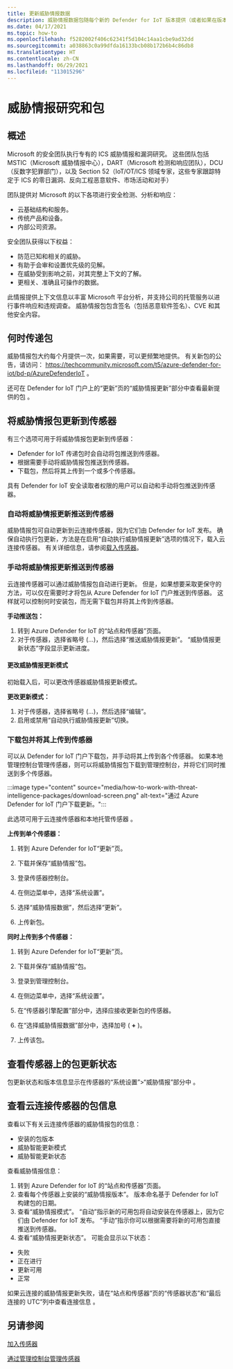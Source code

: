 ```yaml
---
title: 更新威胁情报数据
description: 威胁情报数据包随每个新的 Defender for IoT 版本提供（或者如果在版本之间需要的话提供）。
ms.date: 04/17/2021
ms.topic: how-to
ms.openlocfilehash: f5282002f406c62341f5d104c14aa1cbe9ad32dd
ms.sourcegitcommit: a038863c0a99dfda16133bcb08b172b6b4c86db8
ms.translationtype: HT
ms.contentlocale: zh-CN
ms.lasthandoff: 06/29/2021
ms.locfileid: "113015296"
---
```

# <a name="threat-intelligence-research-and-packages"></a>威胁情报研究和包 #
## <a name="overview"></a>概述 ##

Microsoft 的安全团队执行专有的 ICS 威胁情报和漏洞研究。 这些团队包括 MSTIC（Microsoft 威胁情报中心），DART（Microsoft 检测和响应团队），DCU（反数字犯罪部门），以及 Section 52（IoT/OT/ICS 领域专家，这些专家跟踪特定于 ICS 的零日漏洞、反向工程恶意软件、市场活动和对手）

团队提供对 Microsoft 的以下各项进行安全检测、分析和响应：

- 云基础结构和服务。
- 传统产品和设备。
- 内部公司资源。

安全团队获得以下权益：

- 防范已知和相关的威胁。
- 有助于会审和设置优先级的见解。
- 在威胁受到影响之前，对其完整上下文的了解。
- 更相关、准确且可操作的数据。

此情报提供上下文信息以丰富 Microsoft 平台分析，并支持公司的托管服务以进行事件响应和违规调查。 威胁情报包包含签名（包括恶意软件签名）、CVE 和其他安全内容。

## <a name="when-are-packages-delivered"></a>何时传递包 ##

威胁情报包大约每个月提供一次，如果需要，可以更频繁地提供。 有关新包的公告，请访问： https://techcommunity.microsoft.com/t5/azure-defender-for-iot/bd-p/AzureDefenderIoT 。

还可在 Defender for IoT 门户上的“更新”页的“威胁情报更新”部分中查看最新提供的包 。  

## <a name="update-threat-intelligence-packages-to-your-sensors"></a>将威胁情报包更新到传感器 ##

有三个选项可用于将威胁情报包更新到传感器：

- Defender for IoT 传递包时会自动将包推送到传感器。
- 根据需要手动将威胁情报包推送到传感器。
- 下载包，然后将其上传到一个或多个传感器。

具有 Defender for IoT 安全读取者权限的用户可以自动和手动将包推送到传感器。

### <a name="automatically-push-threat-intelligence-updates-to-sensors"></a>自动将威胁情报更新推送到传感器 ###

威胁情报包可自动更新到云连接传感器，因为它们由 Defender for IoT 发布。 确保自动执行包更新，方法是在启用“自动执行威胁情报更新”选项的情况下，载入云连接传感器。 有关详细信息，请参阅[载入传感器](getting-started.md#onboard-a-sensor)。

### <a name="manually-push-threat-intelligence-updates-to-sensors"></a>手动将威胁情报更新推送到传感器 ###

云连接传感器可以通过威胁情报包自动进行更新。 但是，如果想要采取更保守的方法，可以仅在需要时才将包从 Azure Defender for IoT 门户推送到传感器。
这样就可以控制何时安装包，而无需下载包并将其上传到传感器。

**手动推送包：**

1. 转到 Azure Defender for IoT 的“站点和传感器”页面。
1. 对于传感器，选择省略号 (…)，然后选择“推送威胁情报更新”。 “威胁情报更新状态”字段显示更新进度。

#### <a name="change-the-threat-intelligence-update-mode"></a>更改威胁情报更新模式 ####

初始载入后，可以更改传感器威胁情报更新模式。

**更改更新模式：**

1. 对于传感器，选择省略号 (…)，然后选择“编辑”。
1. 启用或禁用“自动执行威胁情报更新”切换。

### <a name="download-packages-and-upload-to-sensors"></a>下载包并将其上传到传感器 ###

可以从 Defender for IoT 门户下载包，并手动将其上传到各个传感器。 如果本地管理控制台管理传感器，则可以将威胁情报包下载到管理控制台，并将它们同时推送到多个传感器。

:::image type="content" source="media/how-to-work-with-threat-intelligence-packages/download-screen.png" alt-text="通过 Azure Defender for IoT 门户下载更新。":::

此选项可用于云连接传感器和本地托管传感器 。

**上传到单个传感器：**

1. 转到 Azure Defender for IoT“更新”页。

2. 下载并保存“威胁情报”包。

3. 登录传感器控制台。

4. 在侧边菜单中，选择“系统设置”。

5. 选择“威胁情报数据”，然后选择“更新”。

6. 上传新包。

**同时上传到多个传感器：**

1. 转到 Azure Defender for IoT“更新”页。

2. 下载并保存“威胁情报”包。

3. 登录到管理控制台。

4. 在侧边菜单中，选择“系统设置”。

5. 在“传感器引擎配置”部分中，选择应接收更新包的传感器。  

6. 在“选择威胁情报数据”部分中，选择加号 ( **+** )。

7. 上传该包。

## <a name="review-package-update-status-on-the-sensor"></a>查看传感器上的包更新状态 ##

包更新状态和版本信息显示在传感器的“系统设置”>“威胁情报”部分中 。  

## <a name="review-package-information-for-cloud-connected-sensors"></a>查看云连接传感器的包信息 ##

查看以下有关云连接传感器的威胁情报包的信息：

- 安装的包版本
- 威胁智能更新模式
- 威胁智能更新状态

查看威胁情报信息：

1. 转到 Azure Defender for IoT 的“站点和传感器”页面。
1. 查看每个传感器上安装的“威胁情报版本”。 版本命名基于 Defender for IoT 构建包的日期。
1. 查看“威胁情报模式”。 “自动”指示新的可用包将自动安装在传感器上，因为它们由 Defender for IoT 发布。 “手动”指示你可以根据需要将新的可用包直接推送到传感器。
1. 查看“威胁情报更新状态”。 可能会显示以下状态：

- 失败
- 正在进行
- 更新可用
- 正常

如果云连接的威胁情报更新失败，请在“站点和传感器”页的“传感器状态”和“最后连接的 UTC”列中查看连接信息  。 

## <a name="see-also"></a>另请参阅

[加入传感器](getting-started.md#onboard-a-sensor)

[通过管理控制台管理传感器](how-to-manage-sensors-from-the-on-premises-management-console.md)